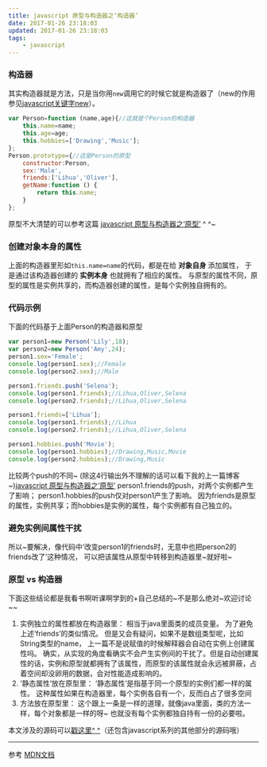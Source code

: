 ```yaml
---
title: javascript 原型与构造器之‘构造器’
date: 2017-01-26 23:18:03
updated: 2017-01-26 23:18:03
tags:
    - javascript
---
```

### 构造器
其实构造器就是方法，只是当你用`new`调用它的时候它就是构造器了（new的作用参见[javascript关键字new](https://disinuo.me/2017/01/10/2017-01-10-javascript_new/)）。
```javascript
var Person=function (name,age){//这就是个Person的构造器
    this.name=name;
    this.age=age;
    this.hobbies=['Drawing','Music'];
};
Person.prototype={//这是Person的原型
    constructor:Person,
    sex:'Male',
    friends:['Lihua','Oliver'],
    getName:function () {
        return this.name;
    }
};
```
原型不大清楚的可以参考这篇  [javascript 原型与构造器之‘原型’](https://disinuo.me/2017/01/26/2017-01-26-javascript_prototype/) ^ ^~
<!-- more -->
### 创建对象本身的属性
上面的构造器里形如`this.name=name`的代码，都是在给 __对象自身__ 添加属性，
于是通过该构造器创建的 __实例本身__ 也就拥有了相应的属性。
与原型的属性不同，原型的属性是实例共享的，而构造器创建的属性，是每个实例独自拥有的。
### 代码示例
下面的代码基于上面Person的构造器和原型
```javascript
var person1=new Person('Lily',18);
var person2=new Person('Amy',24);
person1.sex='Female';
console.log(person1.sex);//Female
console.log(person2.sex);//Male

person1.friends.push('Selena');
console.log(person1.friends);//Lihua,Oliver,Selena
console.log(person2.friends);//Lihua,Oliver,Selena

person1.friends=['Lihua'];
console.log(person1.friends);//Lihua
console.log(person2.friends);//Lihua,Oliver,Selena

person1.hobbies.push('Movie');
console.log(person1.hobbies);//Drawing,Music,Movie
console.log(person2.hobbies);//Drawing,Music
```
比较两个push的不同~
(除这4行输出外不理解的话可以看下我的上一篇博客~)[javascript 原型与构造器之‘原型’](https://disinuo.me/2017/01/26/2017-01-26-javascript_prototype/)
person1.friends的push，对两个实例都产生了影响；
person1.hobbies的push仅对person1产生了影响。
因为friends是原型的属性，实例共享；而hobbies是实例的属性，每个实例都有自己独立的。
### 避免实例间属性干扰
所以~要解决，像代码中‘改变person1的friends时，无意中也把person2的friends改了’这种情况，
可以把该属性从原型中转移到构造器里~就好啦~
### 原型 vs 构造器
下面这些结论都是我看书啊听课啊学到的+自己总结的~不是那么绝对~欢迎讨论~~
1.  实例独立的属性都放在构造器里：
相当于java里面类的成员变量。
为了避免上述‘friends’的类似情况。
但是又会有疑问，如果不是数组类型呢，比如String类型的name，
上一篇不是说赋值的时候解释器会自动在实例上创建属性吗。
确实，从实现的角度看确实不会产生实例间的干扰了。但是自动创建属性的话，实例和原型就都拥有了该属性，而原型的该属性就会永远被屏蔽，占着空间却没卵用的数据，会对性能造成影响的。
2.  ‘静态属性’放在原型里：
‘静态属性’是指基于同一个原型的实例们都一样的属性。
这种属性如果在构造器里，每个实例各自有一个，反而白占了很多空间
3.  方法放在原型里：
这个跟上一条是一样的道理，就像java里面，类的方法一样，每个对象都是一样的呀~
也就没有每个实例都独自持有一份的必要啦。

本文涉及的源码可以[戳这里^ ^](https://github.com/disinuo/Demo_for_learningJS)（还包含javascript系列的其他部分的源码哦）
***************
参考
[MDN文档](https://developer.mozilla.org/zh-CN/docs/Web/JavaScript/Inheritance_and_the_prototype_chain)

